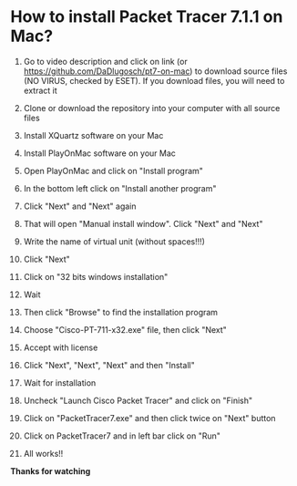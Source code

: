 # How to install Packet Tracer 7.1.1 on Mac?


1. Go to video description and click on link (or https://github.com/DaDlugosch/pt7-on-mac) to download source files (NO VIRUS, checked by ESET). If you download files, you will need to extract it
 
1. Clone or download the repository into your computer with all source files

1. Install XQuartz software on your Mac

1. Install PlayOnMac software on your Mac

1. Open PlayOnMac and click on "Install program"

1. In the bottom left click on "Install another program"

1. Click "Next" and "Next" again

1. That will open "Manual install window". Click "Next" and "Next"

1. Write the name of virtual unit (without spaces!!!)

1. Click "Next"

1. Click on "32 bits windows installation"

1. Wait

1. Then click "Browse" to find the installation program

1. Choose "Cisco-PT-711-x32.exe" file, then click "Next"

1. Accept with license

1. Click "Next", "Next", "Next" and then "Install"

1. Wait for installation

1. Uncheck "Launch Cisco Packet Tracer" and click on "Finish"

1. Click on "PacketTracer7.exe" and then click twice on "Next" button

1. Click on PacketTracer7 and in left bar click on "Run"

1. All works!!

**Thanks for watching**
